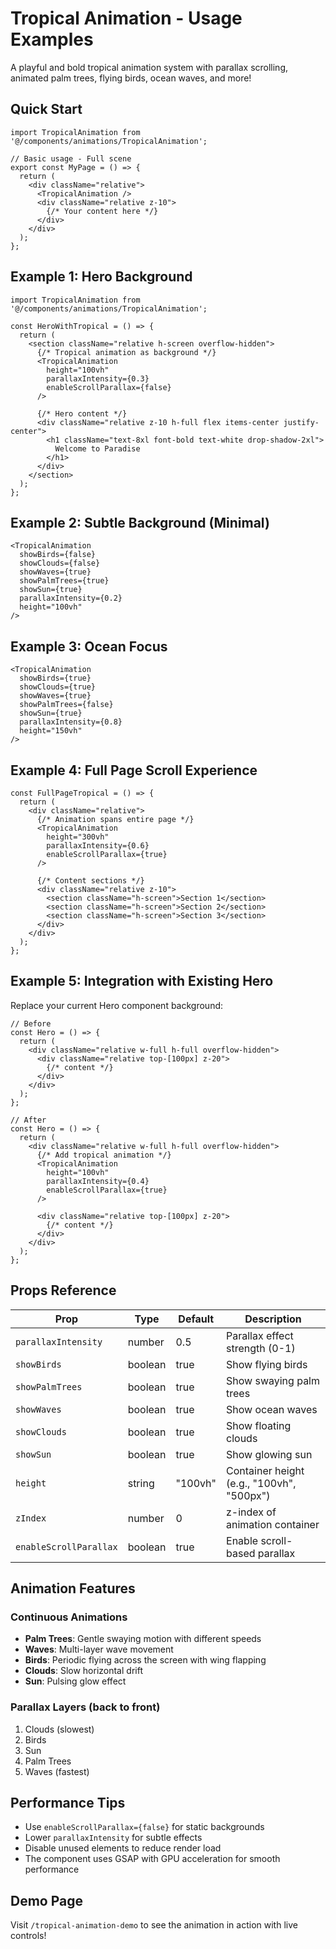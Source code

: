 # Tropical Animation - Usage Examples

A playful and bold tropical animation system with parallax scrolling, animated palm trees, flying birds, ocean waves, and more!

## Quick Start

```tsx
import TropicalAnimation from '@/components/animations/TropicalAnimation';

// Basic usage - Full scene
export const MyPage = () => {
  return (
    <div className="relative">
      <TropicalAnimation />
      <div className="relative z-10">
        {/* Your content here */}
      </div>
    </div>
  );
};
```

## Example 1: Hero Background

```tsx
import TropicalAnimation from '@/components/animations/TropicalAnimation';

const HeroWithTropical = () => {
  return (
    <section className="relative h-screen overflow-hidden">
      {/* Tropical animation as background */}
      <TropicalAnimation
        height="100vh"
        parallaxIntensity={0.3}
        enableScrollParallax={false}
      />

      {/* Hero content */}
      <div className="relative z-10 h-full flex items-center justify-center">
        <h1 className="text-8xl font-bold text-white drop-shadow-2xl">
          Welcome to Paradise
        </h1>
      </div>
    </section>
  );
};
```

## Example 2: Subtle Background (Minimal)

```tsx
<TropicalAnimation
  showBirds={false}
  showClouds={false}
  showWaves={true}
  showPalmTrees={true}
  showSun={true}
  parallaxIntensity={0.2}
  height="100vh"
/>
```

## Example 3: Ocean Focus

```tsx
<TropicalAnimation
  showBirds={true}
  showClouds={true}
  showWaves={true}
  showPalmTrees={false}
  showSun={true}
  parallaxIntensity={0.8}
  height="150vh"
/>
```

## Example 4: Full Page Scroll Experience

```tsx
const FullPageTropical = () => {
  return (
    <div className="relative">
      {/* Animation spans entire page */}
      <TropicalAnimation
        height="300vh"
        parallaxIntensity={0.6}
        enableScrollParallax={true}
      />

      {/* Content sections */}
      <div className="relative z-10">
        <section className="h-screen">Section 1</section>
        <section className="h-screen">Section 2</section>
        <section className="h-screen">Section 3</section>
      </div>
    </div>
  );
};
```

## Example 5: Integration with Existing Hero

Replace your current Hero component background:

```tsx
// Before
const Hero = () => {
  return (
    <div className="relative w-full h-full overflow-hidden">
      <div className="relative top-[100px] z-20">
        {/* content */}
      </div>
    </div>
  );
};

// After
const Hero = () => {
  return (
    <div className="relative w-full h-full overflow-hidden">
      {/* Add tropical animation */}
      <TropicalAnimation
        height="100vh"
        parallaxIntensity={0.4}
        enableScrollParallax={true}
      />

      <div className="relative top-[100px] z-20">
        {/* content */}
      </div>
    </div>
  );
};
```

## Props Reference

| Prop | Type | Default | Description |
|------|------|---------|-------------|
| `parallaxIntensity` | number | 0.5 | Parallax effect strength (0-1) |
| `showBirds` | boolean | true | Show flying birds |
| `showPalmTrees` | boolean | true | Show swaying palm trees |
| `showWaves` | boolean | true | Show ocean waves |
| `showClouds` | boolean | true | Show floating clouds |
| `showSun` | boolean | true | Show glowing sun |
| `height` | string | "100vh" | Container height (e.g., "100vh", "500px") |
| `zIndex` | number | 0 | z-index of animation container |
| `enableScrollParallax` | boolean | true | Enable scroll-based parallax |

## Animation Features

### Continuous Animations
- **Palm Trees**: Gentle swaying motion with different speeds
- **Waves**: Multi-layer wave movement
- **Birds**: Periodic flying across the screen with wing flapping
- **Clouds**: Slow horizontal drift
- **Sun**: Pulsing glow effect

### Parallax Layers (back to front)
1. Clouds (slowest)
2. Birds
3. Sun
4. Palm Trees
5. Waves (fastest)

## Performance Tips

- Use `enableScrollParallax={false}` for static backgrounds
- Lower `parallaxIntensity` for subtle effects
- Disable unused elements to reduce render load
- The component uses GSAP with GPU acceleration for smooth performance

## Demo Page

Visit `/tropical-animation-demo` to see the animation in action with live controls!
